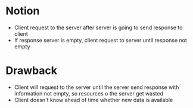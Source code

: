 # Notion
- Client request to the server after server is going to send response to client 
-  If response server is empty, client request to server until response not empty
# Drawback
- Client will request to the server until the server send response with information not empty, so resources o the server get wasted
- Client doesn't know ahead of time whether new data is available